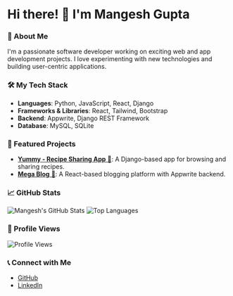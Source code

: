 # Hi there! 👋 I'm Mangesh Gupta

### 🚀 About Me
I'm a passionate software developer working on exciting web and app development projects. I love experimenting with new technologies and building user-centric applications.

### 🛠️ My Tech Stack
- **Languages**: Python, JavaScript, React, Django
- **Frameworks & Libraries**: React, Tailwind, Bootstrap
- **Backend**: Appwrite, Django REST Framework
- **Database**: MySQL, SQLite

### 🌟 Featured Projects
- [**Yummy - Recipe Sharing App** 🍲](https://github.com/Mangeshs1134/yummy-recipe-app): A Django-based app for browsing and sharing recipes.
- [**Mega Blog** 🚀](https://github.com/Mangeshs1134/mega-blog): A React-based blogging platform with Appwrite backend.

### 📈 GitHub Stats
![Mangesh's GitHub Stats](https://github-readme-stats.vercel.app/api?username=Mangeshs1134&show_icons=true&theme=radical)
![Top Languages](https://github-readme-stats.vercel.app/api/top-langs/?username=Mangeshs1134&layout=compact&theme=radical)

### 🎯 Profile Views
![Profile Views](https://komarev.com/ghpvc/?username=Mangeshs1134&color=blue)

### 📞 Connect with Me
- [GitHub](https://github.com/Mangeshs1134)
- [LinkedIn](https://www.linkedin.com/in/mangesh-gupta-30b14b227?utm_source=share&utm_campaign=share_via&utm_content=profile&utm_medium=android_app)

